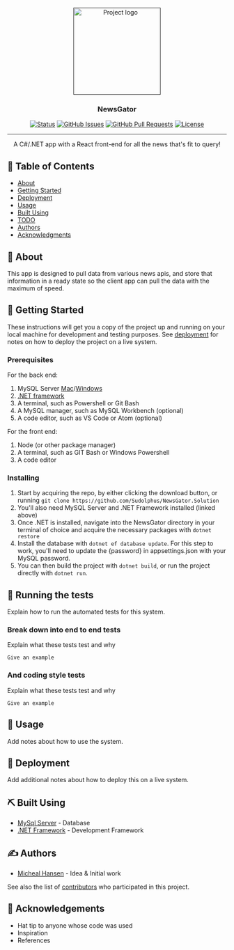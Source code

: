 <p align="center">
  <a href="" rel="noopener">
 <img width=200px height=200px src="https://i.imgur.com/6wj0hh6.jpg" alt="Project logo"></a>
</p>

<h3 align="center">NewsGator</h3>

<div align="center">

[![Status](https://img.shields.io/badge/status-active-success.svg)]()
[![GitHub Issues](https://img.shields.io/github/issues/Sudolphus/NewGator.Solution.svg)](https://github.com/Sudolphus/NewGator.Solutionissues)
[![GitHub Pull Requests](https://img.shields.io/github/issues-pr/Sudolphus/NewGator.Solution.svg)](https://github.com/Sudolphus/NewGator.Solution/pulls)
[![License](https://img.shields.io/badge/license-MIT-blue.svg)](/LICENSE)

</div>

---

<p align="center"> A C#/.NET app with a React front-end for all the news that's fit to query!
    <br> 
</p>

## 📝 Table of Contents

- [About](#about)
- [Getting Started](#getting_started)
- [Deployment](#deployment)
- [Usage](#usage)
- [Built Using](#built_using)
- [TODO](./TODO.md)
- [Authors](#authors)
- [Acknowledgments](#acknowledgement)

## 🧐 About <a name = "about"></a>

This app is designed to pull data from various news apis, and store that information in a ready state so the client app can pull the data with the maximum of speed.

## 🏁 Getting Started <a name = "getting_started"></a>

These instructions will get you a copy of the project up and running on your local machine for development and testing purposes. See [deployment](#deployment) for notes on how to deploy the project on a live system.

### Prerequisites

For the back end:
1. MySQL Server [Mac](https://dev.mysql.com/downloads/file/?id=484914)/[Windows](https://dev.mysql.com/downloads/file/?id=484919)
2. [.NET framework](https://dotnet.microsoft.com/download/dotnet-core/2.2)
3. A terminal, such as Powershell or Git Bash
4. A MySQL manager, such as MySQL Workbench (optional)
5. A code editor, such as VS Code or Atom (optional)

For the front end:
1. Node (or other package manager)
2. A terminal, such as GIT Bash or Windows Powershell
3. A code editor

### Installing

1. Start by acquiring the repo, by either clicking the download button, or running `git clone https://github.com/Sudolphus/NewsGator.Solution`
2. You'll also need MySQL Server and .NET Framework installed (linked above)
3. Once .NET is installed, navigate into the NewsGator directory in your terminal of choice and acquire the necessary packages with `dotnet restore`
4. Install the database with `dotnet ef database update`. For this step to work, you'll need to update the {password} in appsettings.json with your MySQL password.
5. You can then build the project with `dotnet build`, or run the project directly with `dotnet run`.


## 🔧 Running the tests <a name = "tests"></a>

Explain how to run the automated tests for this system.

### Break down into end to end tests

Explain what these tests test and why

```
Give an example
```

### And coding style tests

Explain what these tests test and why

```
Give an example
```

## 🎈 Usage <a name="usage"></a>

Add notes about how to use the system.

## 🚀 Deployment <a name = "deployment"></a>

Add additional notes about how to deploy this on a live system.

## ⛏️ Built Using <a name = "built_using"></a>

- [MySql Server](https://dev.mysql.com/) - Database
- [.NET Framework](https://dotnet.microsoft.com/download/dotnet-core/2.2) - Development Framework

## ✍️ Authors <a name = "authors"></a>

- [Micheal Hansen](https://github.com/Sudolphus) - Idea & Initial work

See also the list of [contributors](https://github.com/kylelobo/The-Documentation-Compendium/contributors) who participated in this project.

## 🎉 Acknowledgements <a name = "acknowledgement"></a>

- Hat tip to anyone whose code was used
- Inspiration
- References
